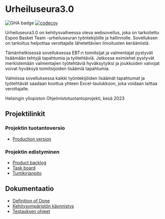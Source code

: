 # Urheiluseura3.0

![GHA badge](https://github.com/Urheiluseura-3-0/urheiluseura3.0/actions/workflows/main.yml/badge.svg)
[![codecov](https://codecov.io/gh/Urheiluseura-3-0/urheiluseura3.0/branch/main/graph/badge.svg?token=HFJ3TZ8IKV)](https://codecov.io/gh/Urheiluseura-3-0/urheiluseura3.0)

Urheiluseura3.0 on kehitysvaiheessa oleva websovellus, joka on tarkoitettu Espoo Basket Team -urheiluseuran työntekijöille ja hallinnolle. Sovelluksen on tarkoitus helpottaa verottajalle lähetettävien ilmoitusten keräämistä.

Tämänhetkisessä sovelluksessa EBT:n toimitsijat ja valmentajat pystyvät lisäämään tehtyjä tapahtumia ja työtehtäviä. Jatkossa esimiehet pystyvät merkistemään valmentajien työtehtäviä hyväksytyiksi ja joukkuiden valvojat voivat hyväksyä toimitsijoiden lisäämiä tapahtumia.

Valmiissa sovelluksessa kaikki työntekijöiden lisäämät tapahtumat ja työtehtävät saadaan koottua yhteen Excel-taulukkoon, joka voidaan laittaa verottajalle.


Helsingin yliopiston Ohjelmistotuotantoprojekti, kesä 2023

## Projektilinkit

### Projektin tuotantoversio
* [Production version](https://urheiluseura.fly.dev/)

### Projektin edistyminen
* [Product backlog](https://github.com/orgs/Urheiluseura-3-0/projects/2)
* [Task board](https://github.com/orgs/Urheiluseura-3-0/projects/2/views/3?layout=board)
* [Tuntikirjanpito](https://github.com/orgs/Urheiluseura-3-0/projects/2/insights/6)



## Dokumentaatio

* [Definition of Done](https://github.com/Urheiluseura-3-0/urheiluseura3.0/blob/main/documentation/definition_of_done.md)
* [Kehitysympäristön käynnistys](https://github.com/Urheiluseura-3-0/urheiluseura3.0/blob/main/documentation/dev_setup.md)
* [Testauksen ohjeet](https://github.com/Urheiluseura-3-0/urheiluseura3.0/blob/main/documentation/testaamisen_ohjeet.md)
